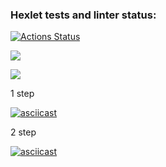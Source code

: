 ### Hexlet tests and linter status:
[![Actions Status](https://github.com/konpaa/php-project-lvl2/workflows/hexlet-check/badge.svg)](https://github.com/konpaa/php-project-lvl2/actions)

<a href="https://codeclimate.com/github/konpaa/php-project-lvl2/maintainability"><img src="https://api.codeclimate.com/v1/badges/76c614a04358d76720b2/maintainability" /></a>

<a href="https://codeclimate.com/github/konpaa/php-project-lvl2/test_coverage"><img src="https://api.codeclimate.com/v1/badges/76c614a04358d76720b2/test_coverage" /></a>

1 step

[![asciicast](https://asciinema.org/a/QhZIATFfxxPw9pNKcVuc4RtDU.svg)](https://asciinema.org/a/QhZIATFfxxPw9pNKcVuc4RtDU)

2 step

[![asciicast](https://asciinema.org/a/MDTi15mXq5FE8U79Nxnacf5Wg.svg)](https://asciinema.org/a/MDTi15mXq5FE8U79Nxnacf5Wg)